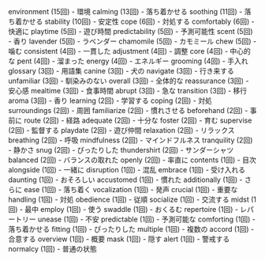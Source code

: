 environment (15回) - 環境
calming (13回) - 落ち着かせる
soothing (11回) - 落ち着かせる
stability (10回) - 安定性
cope (6回) - 対処する
comfortably (6回) - 快適に
playtime (5回) - 遊び時間
predictability (5回) - 予測可能性
scent (5回) - 香り
lavender (5回) - ラベンダー
chamomile (5回) - カモミール
chew (5回) - 噛む
consistent (4回) - 一貫した
adjustment (4回) - 調整
core (4回) - 中心的な
pent (4回) - 溜まった
energy (4回) - エネルギー
grooming (4回) - 手入れ
glossary (3回) - 用語集
canine (3回) - 犬の
navigate (3回) - 行き来する
unfamiliar (3回) - 馴染みのない
overall (3回) - 全体的な
reassurance (3回) - 安心感
mealtime (3回) - 食事時間
abrupt (3回) - 急な
transition (3回) - 移行
aroma (3回) - 香り
learning (2回) - 学習する
coping (2回) - 対処
surroundings (2回) - 周囲
familiarize (2回) - 慣れさせる
beforehand (2回) - 事前に
route (2回) - 経路
adequate (2回) - 十分な
foster (2回) - 育む
supervise (2回) - 監督する
playdate (2回) - 遊び仲間
relaxation (2回) - リラックス
breathing (2回) - 呼吸
mindfulness (2回) - マインドフルネス
tranquility (2回) - 静かさ
snug (2回) - ぴったりした
thundershirt (2回) - サンダーシャツ
balanced (2回) - バランスの取れた
openly (2回) - 率直に
contents (1回) - 目次
alongside (1回) - 一緒に
disruption (1回) - 混乱
embrace (1回) - 受け入れる
daunting (1回) - おそろしい
accustomed (1回) - 慣れた
additionally (1回) - さらに
ease (1回) - 落ち着く
vocalization (1回) - 発声
crucial (1回) - 重要な
handling (1回) - 対処
obedience (1回) - 従順
socialize (1回) - 交流する
midst (1回) - 最中
employ (1回) - 使う
swaddle (1回) - おくるむ
repertoire (1回) - レパートリー
unease (1回) - 不安
predictable (1回) - 予測可能な
comforting (1回) - 落ち着かせる
fitting (1回) - ぴったりした
multiple (1回) - 複数の
accord (1回) - 合意する
overview (1回) - 概要
mask (1回) - 隠す
alert (1回) - 警戒する
normalcy (1回) - 普通の状態
